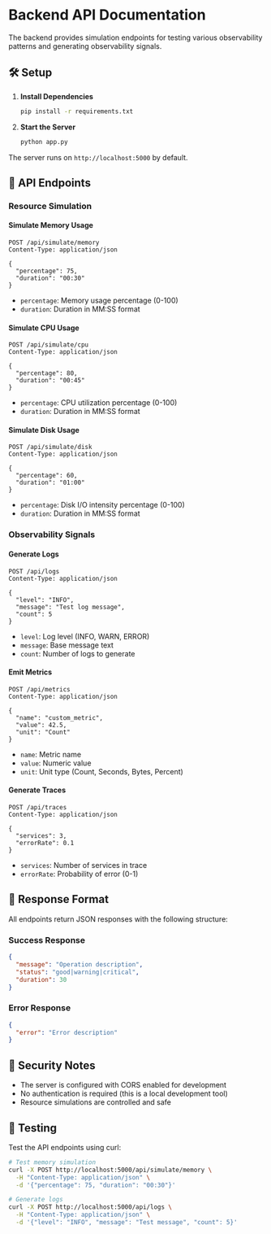 # Backend API Documentation

The backend provides simulation endpoints for testing various observability patterns and generating observability signals.

## 🛠 Setup

1. **Install Dependencies**
   ```bash
   pip install -r requirements.txt
   ```

2. **Start the Server**
   ```bash
   python app.py
   ```

The server runs on `http://localhost:5000` by default.

## 🔌 API Endpoints

### Resource Simulation

#### Simulate Memory Usage
```http
POST /api/simulate/memory
Content-Type: application/json

{
  "percentage": 75,
  "duration": "00:30"
}
```
- `percentage`: Memory usage percentage (0-100)
- `duration`: Duration in MM:SS format

#### Simulate CPU Usage
```http
POST /api/simulate/cpu
Content-Type: application/json

{
  "percentage": 80,
  "duration": "00:45"
}
```
- `percentage`: CPU utilization percentage (0-100)
- `duration`: Duration in MM:SS format

#### Simulate Disk Usage
```http
POST /api/simulate/disk
Content-Type: application/json

{
  "percentage": 60,
  "duration": "01:00"
}
```
- `percentage`: Disk I/O intensity percentage (0-100)
- `duration`: Duration in MM:SS format

### Observability Signals

#### Generate Logs
```http
POST /api/logs
Content-Type: application/json

{
  "level": "INFO",
  "message": "Test log message",
  "count": 5
}
```
- `level`: Log level (INFO, WARN, ERROR)
- `message`: Base message text
- `count`: Number of logs to generate

#### Emit Metrics
```http
POST /api/metrics
Content-Type: application/json

{
  "name": "custom_metric",
  "value": 42.5,
  "unit": "Count"
}
```
- `name`: Metric name
- `value`: Numeric value
- `unit`: Unit type (Count, Seconds, Bytes, Percent)

#### Generate Traces
```http
POST /api/traces
Content-Type: application/json

{
  "services": 3,
  "errorRate": 0.1
}
```
- `services`: Number of services in trace
- `errorRate`: Probability of error (0-1)

## 🔄 Response Format

All endpoints return JSON responses with the following structure:

### Success Response
```json
{
  "message": "Operation description",
  "status": "good|warning|critical",
  "duration": 30
}
```

### Error Response
```json
{
  "error": "Error description"
}
```

## 🔐 Security Notes

- The server is configured with CORS enabled for development
- No authentication is required (this is a local development tool)
- Resource simulations are controlled and safe

## 🧪 Testing

Test the API endpoints using curl:

```bash
# Test memory simulation
curl -X POST http://localhost:5000/api/simulate/memory \
  -H "Content-Type: application/json" \
  -d '{"percentage": 75, "duration": "00:30"}'

# Generate logs
curl -X POST http://localhost:5000/api/logs \
  -H "Content-Type: application/json" \
  -d '{"level": "INFO", "message": "Test message", "count": 5}'
```

